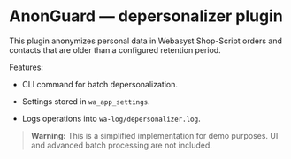 # AnonGuard — depersonalizer plugin

This plugin anonymizes personal data in Webasyst Shop-Script orders and contacts
that are older than a configured retention period.

Features:

* CLI command for batch depersonalization.
* Settings stored in `wa_app_settings`.

* Logs operations into `wa-log/depersonalizer.log`.


> **Warning:** This is a simplified implementation for demo purposes. UI and
> advanced batch processing are not included.
